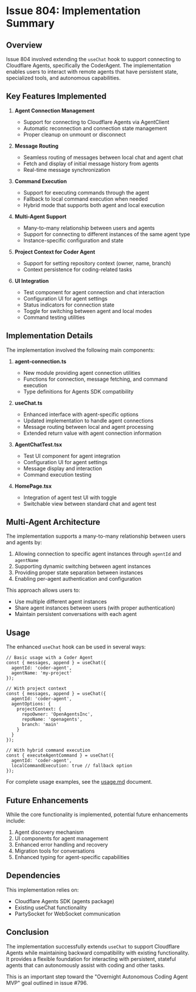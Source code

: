 # Issue 804: Implementation Summary

## Overview

Issue 804 involved extending the `useChat` hook to support connecting to Cloudflare Agents, specifically the CoderAgent. The implementation enables users to interact with remote agents that have persistent state, specialized tools, and autonomous capabilities.

## Key Features Implemented

1. **Agent Connection Management**
   - Support for connecting to Cloudflare Agents via AgentClient
   - Automatic reconnection and connection state management
   - Proper cleanup on unmount or disconnect

2. **Message Routing**
   - Seamless routing of messages between local chat and agent chat
   - Fetch and display of initial message history from agents
   - Real-time message synchronization

3. **Command Execution**
   - Support for executing commands through the agent
   - Fallback to local command execution when needed
   - Hybrid mode that supports both agent and local execution

4. **Multi-Agent Support**
   - Many-to-many relationship between users and agents
   - Support for connecting to different instances of the same agent type
   - Instance-specific configuration and state

5. **Project Context for Coder Agent**
   - Support for setting repository context (owner, name, branch)
   - Context persistence for coding-related tasks

6. **UI Integration**
   - Test component for agent connection and chat interaction
   - Configuration UI for agent settings
   - Status indicators for connection state
   - Toggle for switching between agent and local modes
   - Command testing utilities

## Implementation Details

The implementation involved the following main components:

1. **agent-connection.ts**
   - New module providing agent connection utilities
   - Functions for connection, message fetching, and command execution
   - Type definitions for Agents SDK compatibility

2. **useChat.ts**
   - Enhanced interface with agent-specific options
   - Updated implementation to handle agent connections
   - Message routing between local and agent processing
   - Extended return value with agent connection information

3. **AgentChatTest.tsx**
   - Test UI component for agent integration
   - Configuration UI for agent settings
   - Message display and interaction
   - Command execution testing
   
4. **HomePage.tsx**
   - Integration of agent test UI with toggle
   - Switchable view between standard chat and agent test

## Multi-Agent Architecture

The implementation supports a many-to-many relationship between users and agents by:

1. Allowing connection to specific agent instances through `agentId` and `agentName`
2. Supporting dynamic switching between agent instances
3. Providing proper state separation between instances
4. Enabling per-agent authentication and configuration

This approach allows users to:
- Use multiple different agent instances
- Share agent instances between users (with proper authentication)
- Maintain persistent conversations with each agent

## Usage

The enhanced `useChat` hook can be used in several ways:

```tsx
// Basic usage with a Coder Agent
const { messages, append } = useChat({
  agentId: 'coder-agent',
  agentName: 'my-project'
});

// With project context
const { messages, append } = useChat({
  agentId: 'coder-agent',
  agentOptions: {
    projectContext: {
      repoOwner: 'OpenAgentsInc',
      repoName: 'openagents',
      branch: 'main'
    }
  }
});

// With hybrid command execution
const { executeAgentCommand } = useChat({
  agentId: 'coder-agent',
  localCommandExecution: true // fallback option
});
```

For complete usage examples, see the [usage.md](./usage.md) document.

## Future Enhancements

While the core functionality is implemented, potential future enhancements include:

1. Agent discovery mechanism
2. UI components for agent management
3. Enhanced error handling and recovery
4. Migration tools for conversations
5. Enhanced typing for agent-specific capabilities

## Dependencies

This implementation relies on:
- Cloudflare Agents SDK (agents package)
- Existing useChat functionality
- PartySocket for WebSocket communication

## Conclusion

The implementation successfully extends `useChat` to support Cloudflare Agents while maintaining backward compatibility with existing functionality. It provides a flexible foundation for interacting with persistent, stateful agents that can autonomously assist with coding and other tasks.

This is an important step toward the "Overnight Autonomous Coding Agent MVP" goal outlined in issue #796.